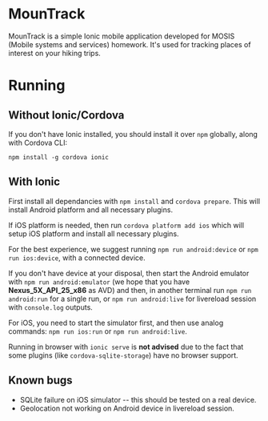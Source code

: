 # MounTrack

MounTrack is a simple Ionic mobile application developed for MOSIS (Mobile systems and services) homework.
It's used for tracking places of interest on your hiking trips.

# Running

## Without Ionic/Cordova

If you don't have Ionic installed, you should install it over `npm` globally, along with Cordova CLI:

`npm install -g cordova ionic`

## With Ionic

First install all dependancies with `npm install` and `cordova prepare`.
This will install Android platform and all necessary plugins.

If iOS platform is needed, then run `cordova platform add ios` which will setup iOS platform and install all necessary plugins.

For the best experience, we suggest running `npm run android:device` or `npm run ios:device`, with a connected device.

If you don't have device at your disposal, then start the Android emulator with `npm run android:emulator` (we hope that you have **Nexus_5X_API_25_x86** as AVD) and then, in another terminal run `npm run android:run` for a single run, or `npm run android:live` for livereload session with `console.log` outputs.

For iOS, you need to start the simulator first, and then use analog commands: `npm run ios:run` or `npm run android:live`.

Running in browser with `ionic serve` is **not advised** due to the fact that some plugins (like `cordova-sqlite-storage`) have no browser support.

## Known bugs

+ SQLite failure on iOS simulator -- this should be tested on a real device.
+ Geolocation not working on Android device in livereload session.
